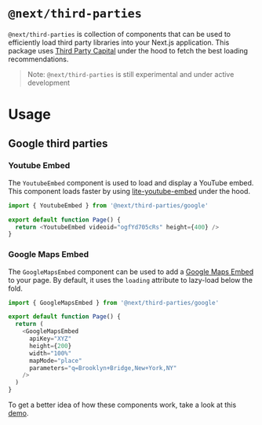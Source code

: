 # `@next/third-parties`

`@next/third-parties` is collection of components that can be used to efficiently load third party libraries into your Next.js application.
This package uses [Third Party Capital](https://github.com/GoogleChromeLabs/third-party-capital/) under the hood to fetch the best loading recommendations.

> Note: `@next/third-parties` is still experimental and under active development

# Usage

## Google third parties

### Youtube Embed

The `YoutubeEmbed` component is used to load and display a YouTube embed. This component loads faster by using [lite-youtube-embed](https://github.com/paulirish/lite-youtube-embed) under the hood.

```js
import { YoutubeEmbed } from '@next/third-parties/google'

export default function Page() {
  return <YoutubeEmbed videoid="ogfYd705cRs" height={400} />
}
```

### Google Maps Embed

The `GoogleMapsEmbed` component can be used to add a [Google Maps Embed](https://developers.google.com/maps/documentation/embed/get-started) to your page. By default, it uses the `loading` attribute to lazy-load below the fold.

```js
import { GoogleMapsEmbed } from '@next/third-parties/google'

export default function Page() {
  return (
    <GoogleMapsEmbed
      apiKey="XYZ"
      height={200}
      width="100%"
      mapMode="place"
      parameters="q=Brooklyn+Bridge,New+York,NY"
    />
  )
}
```

To get a better idea of how these components work, take a look at this [demo](https://test-next-script-housseindjirdeh.vercel.app/).
